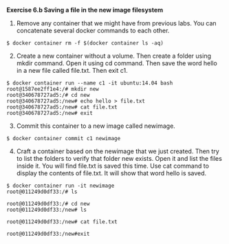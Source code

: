 **Exercise 6.b Saving a file in the new image filesystem**

1. Remove any container that we might have from previous labs. You can concatenate several docker commands to each other. 
```
$ docker container rm -f $(docker container ls -aq)
```
2. Create a new container without a volume. Then create a folder using mkdir command. Open it using cd command. Then save the word hello in a new file called file.txt. Then exit c1.
```
$ docker container run --name c1 -it ubuntu:14.04 bash
root@1587ee2ff1e4:/# mkdir new     
root@340678727ad5:/# cd new
root@340678727ad5:/new# echo hello > file.txt
root@340678727ad5:/new# cat file.txt
root@340678727ad5:/new# exit
```
3. Commit this container to a new image called newimage.
```
$ docker container commit c1 newimage
```
4. Craft a container based on the newimage that we just created. Then try to list the folders to verify that folder new exists. Open it and list the files inside it. You will find file.txt is saved this time. Use cat command to display the contents of file.txt. It will show that word hello is saved. 
```
$ docker container run -it newimage
root@011249d0df33:/# ls

root@011249d0df33:/# cd new
root@011249d0df33:/new# ls

root@011249d0df33:/new# cat file.txt

root@011249d0df33:/new#exit

```
